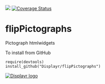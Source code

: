 [![](https://travis-ci.org/Displayr/flipPictographs.svg?branch=master)](https://travis-ci.org/Displayr/flipPictographs/)
[![Coverage Status](https://coveralls.io/repos/github/Displayr/flipPictographs/badge.svg?branch=master)](https://coveralls.io/github/Displayr/flipPictographs?branch=master)
# flipPictographs

Pictograph htmlwidgets

To install from GitHub
```
require(devtools)
install_github("Displayr/flipPictographs")
```

[![Displayr logo](https://mwmclean.github.io/img/logo-header.png)](https://www.displayr.com)
